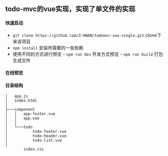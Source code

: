 ## todo-mvc的vue实现，实现了单文件的实现

#### 快速启动
  + `git clone https://github.com/Z-HNAN/todomvc-vue-single.git` clone下来该项目
  + `npm install` 安装所需要的一些依赖
  +  使用不同的方式进行预览
    - `npm run dev` 开发方式预览
    - `npm run build` 打包生成文件

#### 在线预览


#### 目录结构
~~~shell
│   app.js
│   index.html
│
├───component
│   │   app-footer.vue
│   │   app.vue
│   │
│   └───todo
│           todo-footer.vue
│           todo-header.vue
│           todo-list.vue
│
        index.css
 ~~~